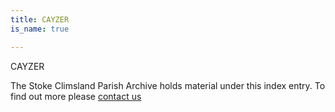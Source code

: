 ```yaml
---
title: CAYZER
is_name: true

---
```


CAYZER


The Stoke Climsland Parish Archive holds material under this index entry. To find out more please [contact us](/contact/)
